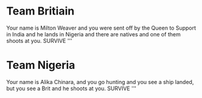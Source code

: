 # Team Britiain

Your name is Milton Weaver and you were sent off by the Queen to Support in India and he lands in Nigeria and there are natives and one of them shoots at you. SURVIVE '''

# Team Nigeria

Your name is Alika Chinara, and you go hunting and you see a ship landed, but you see a Brit and he shoots at you. SURVIVE '''





